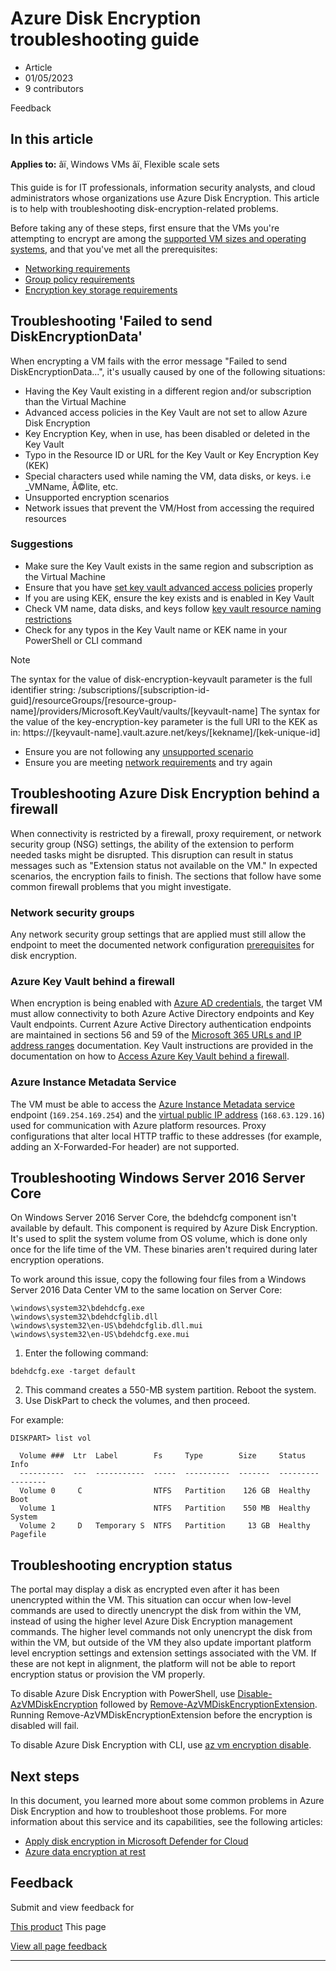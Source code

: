 # Azure Disk Encryption troubleshooting guide

* Article
* 01/05/2023
* 9 contributors

Feedback

## In this article

**Applies to:** âï¸ Windows VMs âï¸ Flexible scale sets

This guide is for IT professionals, information security analysts, and cloud administrators whose organizations use Azure Disk Encryption. This article is to help with troubleshooting disk-encryption-related problems.

Before taking any of these steps, first ensure that the VMs you're attempting to encrypt are among the [supported VM sizes and operating systems](disk-encryption-overview#supported-vms-and-operating-systems), and that you've met all the prerequisites:

* [Networking requirements](disk-encryption-overview#networking-requirements)
* [Group policy requirements](disk-encryption-overview#group-policy-requirements)
* [Encryption key storage requirements](disk-encryption-overview#encryption-key-storage-requirements)

## Troubleshooting 'Failed to send DiskEncryptionData'

When encrypting a VM fails with the error message "Failed to send DiskEncryptionData...", it's usually caused by one of the following situations:

* Having the Key Vault existing in a different region and/or subscription than the Virtual Machine
* Advanced access policies in the Key Vault are not set to allow Azure Disk Encryption
* Key Encryption Key, when in use, has been disabled or deleted in the Key Vault
* Typo in the Resource ID or URL for the Key Vault or Key Encryption Key (KEK)
* Special characters used while naming the VM, data disks, or keys. i.e \_VMName, Ã©lite, etc.
* Unsupported encryption scenarios
* Network issues that prevent the VM/Host from accessing the required resources

### Suggestions

* Make sure the Key Vault exists in the same region and subscription as the Virtual Machine
* Ensure that you have [set key vault advanced access policies](disk-encryption-key-vault#set-key-vault-advanced-access-policies) properly
* If you are using KEK, ensure the key exists and is enabled in Key Vault
* Check VM name, data disks, and keys follow [key vault resource naming restrictions](../../azure-resource-manager/management/resource-name-rules#microsoftkeyvault)
* Check for any typos in the Key Vault name or KEK name in your PowerShell or CLI command

Note

The syntax for the value of disk-encryption-keyvault parameter is the full identifier string:
/subscriptions/[subscription-id-guid]/resourceGroups/[resource-group-name]/providers/Microsoft.KeyVault/vaults/[keyvault-name]
The syntax for the value of the key-encryption-key parameter is the full URI to the KEK as in:
https://[keyvault-name].vault.azure.net/keys/[kekname]/[kek-unique-id]

* Ensure you are not following any [unsupported scenario](disk-encryption-windows#unsupported-scenarios)
* Ensure you are meeting [network requirements](disk-encryption-overview#networking-requirements) and try again

## Troubleshooting Azure Disk Encryption behind a firewall

When connectivity is restricted by a firewall, proxy requirement, or network security group (NSG) settings, the ability of the extension to perform needed tasks might be disrupted. This disruption can result in status messages such as "Extension status not available on the VM." In expected scenarios, the encryption fails to finish. The sections that follow have some common firewall problems that you might investigate.

### Network security groups

Any network security group settings that are applied must still allow the endpoint to meet the documented network configuration [prerequisites](disk-encryption-overview#networking-requirements) for disk encryption.

### Azure Key Vault behind a firewall

When encryption is being enabled with [Azure AD credentials](disk-encryption-windows-aad#), the target VM must allow connectivity to both Azure Active Directory endpoints and Key Vault endpoints. Current Azure Active Directory authentication endpoints are maintained in sections 56 and 59 of the [Microsoft 365 URLs and IP address ranges](/en-us/microsoft-365/enterprise/urls-and-ip-address-ranges) documentation. Key Vault instructions are provided in the documentation on how to [Access Azure Key Vault behind a firewall](../../key-vault/general/access-behind-firewall).

### Azure Instance Metadata Service

The VM must be able to access the [Azure Instance Metadata service](instance-metadata-service) endpoint (`169.254.169.254`) and the [virtual public IP address](../../virtual-network/what-is-ip-address-168-63-129-16) (`168.63.129.16`) used for communication with Azure platform resources. Proxy configurations that alter local HTTP traffic to these addresses (for example, adding an X-Forwarded-For header) are not supported.

## Troubleshooting Windows Server 2016 Server Core

On Windows Server 2016 Server Core, the bdehdcfg component isn't available by default. This component is required by Azure Disk Encryption. It's used to split the system volume from OS volume, which is done only once for the life time of the VM. These binaries aren't required during later encryption operations.

To work around this issue, copy the following four files from a Windows Server 2016 Data Center VM to the same location on Server Core:

```
\windows\system32\bdehdcfg.exe
\windows\system32\bdehdcfglib.dll
\windows\system32\en-US\bdehdcfglib.dll.mui
\windows\system32\en-US\bdehdcfg.exe.mui

```

1. Enter the following command:

```
bdehdcfg.exe -target default

```
2. This command creates a 550-MB system partition. Reboot the system.
3. Use DiskPart to check the volumes, and then proceed.

For example:

```
DISKPART> list vol

  Volume ###  Ltr  Label        Fs     Type        Size     Status     Info
  ----------  ---  -----------  -----  ----------  -------  ---------  --------
  Volume 0     C                NTFS   Partition    126 GB  Healthy    Boot
  Volume 1                      NTFS   Partition    550 MB  Healthy    System
  Volume 2     D   Temporary S  NTFS   Partition     13 GB  Healthy    Pagefile

```

## Troubleshooting encryption status

The portal may display a disk as encrypted even after it has been unencrypted within the VM. This situation can occur when low-level commands are used to directly unencrypt the disk from within the VM, instead of using the higher level Azure Disk Encryption management commands. The higher level commands not only unencrypt the disk from within the VM, but outside of the VM they also update important platform level encryption settings and extension settings associated with the VM. If these are not kept in alignment, the platform will not be able to report encryption status or provision the VM properly.

To disable Azure Disk Encryption with PowerShell, use [Disable-AzVMDiskEncryption](/en-us/powershell/module/az.compute/disable-azvmdiskencryption) followed by [Remove-AzVMDiskEncryptionExtension](/en-us/powershell/module/az.compute/remove-azvmdiskencryptionextension). Running Remove-AzVMDiskEncryptionExtension before the encryption is disabled will fail.

To disable Azure Disk Encryption with CLI, use [az vm encryption disable](/en-us/cli/azure/vm/encryption).

## Next steps

In this document, you learned more about some common problems in Azure Disk Encryption and how to troubleshoot those problems. For more information about this service and its capabilities, see the following articles:

* [Apply disk encryption in Microsoft Defender for Cloud](../../security-center/asset-inventory)
* [Azure data encryption at rest](../../security/fundamentals/encryption-atrest)

## Feedback

Submit and view feedback for

[This product](https://feedback.azure.com/d365community/forum/ec2f1827-be25-ec11-b6e6-000d3a4f0f1c)
This page

[View all page feedback](https://github.com/MicrosoftDocs/azure-docs/issues)

---
